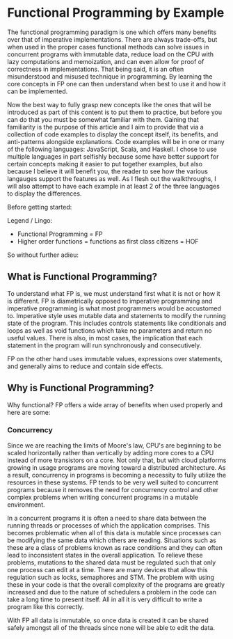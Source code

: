 # Functional Programming by Example

The functional programming paradigm is one which offers many benefits over that of imperative implementations. There are always trade-offs, but when used in the proper cases functional methods can solve issues in concurrent programs with immutable data, reduce load on the CPU with lazy computations and memoization, and can even allow for proof of correctness in implementations. That being said, it is an often misunderstood and misused technique in programming. By learning the core concepts in FP one can then understand when best to use it and how it can be implemented.

Now the best way to fully grasp new concepts like the ones that will be introduced as part of this content is to put them to practice, but before you can do that you must be somewhat familiar with them. Gaining that familiarity is the purpose of this article and I aim to provide that via a collection of code examples to display the concept itself, its benefits, and anti-patterns alongside explanations. Code examples will be in one or many of the following languages: JavaScript, Scala, and Haskell. I chose to use multiple languages in part selfishly because some have better support for certain concepts making it easier to put together examples, but also because I believe it will benefit you, the reader to see how the various langauges support the features as well. As I flesh out the walkthroughs, I will also attempt to have each example in at least 2 of the three languages to display the differences. 

Before getting started:

Legend / Lingo:
* Functional Programming = FP
* Higher order functions = functions as first class citizens = HOF

So without further adieu:

## What is Functional Programming?

To understand what FP is, we must understand first what it is not or how it is different. FP is diametrically opposed to imperative programming and imperative programming is what most programmers would be accustomed to. Imperative style uses mutable data and statements to modify the running state of the program. This includes controls statements like conditionals and loops as well as void functions which take no parameters and return no useful values. There is also, in most cases, the implication that each statement in the program will run synchronously and consecutively. 

FP on the other hand uses immutable values, expressions over statements, and generally aims to reduce and contain side effects. 

## Why is Functional Programming?

Why functional? FP offers a wide array of benefits when used properly and here are some:

### Concurrency

Since we are reaching the limits of Moore's law, CPU's are beginning to be scaled horizontally rather than vertically by adding more cores to a CPU instead of more transistors on a core. Not only that, but with cloud platforms growing in usage programs are moving toward a distributed architecture. As a result, concurrency in programs is becoming a necessity to fully utilize the resources in these systems. FP tends to be very well suited to concurrent programs because it removes the need for concurrency control and other complex problems when writing concurrent programs in a mutable environment. 

In a concurrent programs it is often a need to share data between the running threads or processes of which the application comprises. This becomes problematic when all of this data is mutable since processes can be modifying the same data which others are reading. Situations such as these are a class of problems known as race conditions and they can often lead to inconsistent states in the overall application. To relieve these problems, mutations to the shared data must be regulated such that only one process can edit at a time. There are many devices that allow this regulation such as locks, semaphores and STM. The problem with using these in your code is that the overall complexity of the programs are greatly increased and due to the nature of schedulers a problem in the code can take a long time to present itself. All in all it is very difficult to write a program like this correctly.

With FP all data is immutable, so once data is created it can be shared safely amongst all of the threads since none will be able to edit the data.
